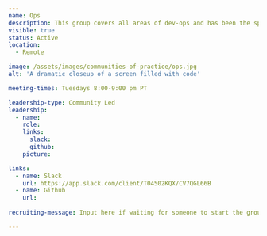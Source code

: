 ```yaml
---
name: Ops
description: This group covers all areas of dev-ops and has been the spot for coordination on infrastructure improvements such as AWS hosting, password vaults, multi-tenant product architecture, etc.
visible: true
status: Active
location:
  - Remote

image: /assets/images/communities-of-practice/ops.jpg
alt: 'A dramatic closeup of a screen filled with code'

meeting-times: Tuesdays 8:00-9:00 pm PT

leadership-type: Community Led
leadership:
  - name:
    role:
    links:
      slack:
      github:
    picture:

links:
  - name: Slack
    url: https://app.slack.com/client/T04502KQX/CV7QGL66B
  - name: Github
    url: 
  
recruiting-message: Input here if waiting for someone to start the group.

---
```

